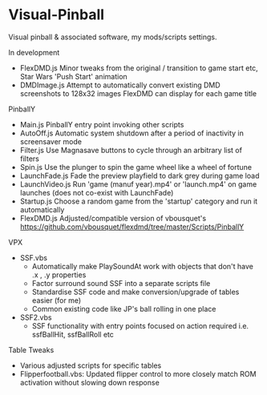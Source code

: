 # Visual-Pinball
Visual pinball & associated software, my mods/scripts settings.

In development
  - FlexDMD.js      Minor tweaks from the original / transition to game start etc, Star Wars 'Push Start' animation
  - DMDImage.js     Attempt to automatically convert existing DMD screenshots to 128x32 images FlexDMD can display for each game title


PinballY
  - Main.js         PinballY entry point invoking other scripts
  - AutoOff.js      Automatic system shutdown after a period of inactivity in screensaver mode
  - Filter.js       Use Magnasave buttons to cycle through an arbitrary list of filters
  - Spin.js         Use the plunger to spin the game wheel like a wheel of fortune
  - LaunchFade.js   Fade the preview playfield to dark grey during game load
  - LaunchVideo.js  Run 'game (manuf year).mp4' or 'launch.mp4' on game launches (does not co-exist with LaunchFade)
  - Startup.js      Choose a random game from the 'startup' category and run it automatically
  - FlexDMD.js      Adjusted/compatible version of vbousquet's https://github.com/vbousquet/flexdmd/tree/master/Scripts/PinballY


VPX
  - SSF.vbs
    - Automatically make PlaySoundAt work with objects that don't have .x , .y properties
    - Factor surround sound SSF into a separate scripts file
    - Standardise SSF code and make conversion/upgrade of tables easier (for me) 
    - Common existing code like JP's ball rolling in one place  
  - SSF2.vbs
    - SSF functionality with entry points focused on action required i.e. ssfBallHit, ssfBallRoll etc

Table Tweaks
  - Various adjusted scripts for specific tables
  - Flipperfootball.vbs: Updated flipper control to more closely match ROM activation without slowing down response
